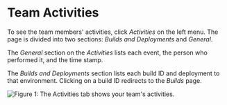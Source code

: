 # Team Activities

To see the team members' activities, click *Activities* on the left menu. The 
page is divided into two sections: *Builds and Deployments* and *General*. 

The *General* section on the *Activities* lists each event, the person who
performed it, and the time stamp. 

The *Builds and Deployments* section lists each build ID and deployment to that 
environment. Clicking on a build ID redirects to the *Builds* page. 

![Figure 1: The Activities tab shows your team's activities.](../../images/team-activities.png)
